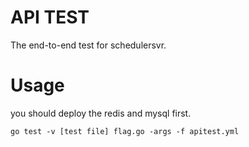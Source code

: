 # API TEST
The end-to-end test for schedulersvr.

# Usage
you should deploy the redis and mysql first.
```
go test -v [test file] flag.go -args -f apitest.yml
```